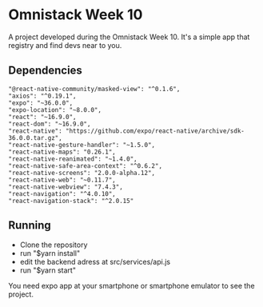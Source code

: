 # Omnistack Week 10

A project developed during the Omnistack Week 10. It's a simple app that registry and find devs near to you.

## Dependencies

    "@react-native-community/masked-view": "^0.1.6",
    "axios": "^0.19.1",
    "expo": "~36.0.0",
    "expo-location": "~8.0.0",
    "react": "~16.9.0",
    "react-dom": "~16.9.0",
    "react-native": "https://github.com/expo/react-native/archive/sdk-36.0.0.tar.gz",
    "react-native-gesture-handler": "~1.5.0",
    "react-native-maps": "0.26.1",
    "react-native-reanimated": "~1.4.0",
    "react-native-safe-area-context": "^0.6.2",
    "react-native-screens": "2.0.0-alpha.12",
    "react-native-web": "~0.11.7",
    "react-native-webview": "7.4.3",
    "react-navigation": "^4.0.10",
    "react-navigation-stack": "^2.0.15"

## Running

- Clone the repository
- run "\$yarn install"
- edit the backend adress at src/services/api.js
- run "\$yarn start"

You need expo app at your smartphone or smartphone emulator to see the project.

